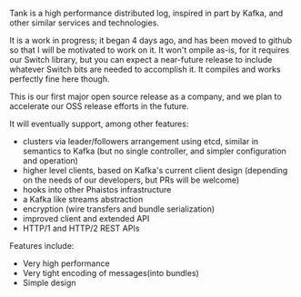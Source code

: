 Tank is a high performance distributed log, inspired in part by Kafka, and other similar services and technologies. 

It is a work in progress; it began 4 days ago, and has been moved to github so that I will be motivated to work on it.
It won't ompile as-is, for it requires our Switch library, but you can expect a near-future release to include whatever Switch bits are needed to accomplish it.
It compiles and works perfectly fine here though.

This is our first major open source release as a company, and we plan to accelerate our OSS release efforts in the future.

It will eventually support, among other features:
- clusters via leader/followers arrangement using etcd, similar in semantics to Kafka (but no single controller, and simpler configuration and operation)
- higher level clients, based on Kafka's current client design (depending on the needs of our developers, but PRs will be welcome)
- hooks into other Phaistos infrastructure
- a Kafka like streams abstraction
- encryption (wire transfers and bundle serialization)
- improved client and extended API
- HTTP/1 and HTTP/2 REST APIs


Features include:
- Very high performance
- Very tight encoding of messages(into bundles)
- Simple design
